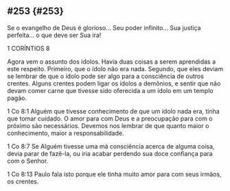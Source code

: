 ## #253 {#253}

Se o evangelho de Deus é glorioso... Seu poder infinito... Sua justiça perfeita... o que deve ser Sua ira!

1 CORÍNTIOS 8

Agora vem o assunto dos ídolos. Havia duas coisas a serem aprendidas a este respeito. Primeiro, que o ídolo não era nada. Segundo, que eles deviam se lembrar de que o ídolo pode ser algo para a consciência de outros crentes. Alguns crentes podem ligar os ídolos a demônios, e sentir que não devam comer carne que tivesse sido oferecida a um ídolo em um templo pagão.

1 Co 8:1 Alguém que tivesse conhecimento de que um ídolo nada era, tinha que tomar cuidado. O amor para com Deus e a preocupação para com o próximo são necessários. Devemos nos lembrar de que quanto maior o conhecimento, maior a responsabilidade.

1 Co 8:7 Se Alguém tivesse uma má consciência acerca de alguma coisa, devia parar de fazê-la, ou iria acabar perdendo sua doce confiança para com o Senhor.

1 Co 8:13 Paulo fala isto porque ele tinha muito amor para com seus irmãos, os crentes.